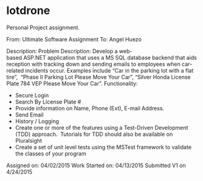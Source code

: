 # lotdrone
Personal Project assignment.

From: Ultimate Software Assignment
To:  Angel Huezo

Description:
Problem Description:
Develop a web-based ASP.NET application that uses a MS SQL database backend that aids reception with tracking down and sending emails to employees when car-related incidents occur.
Examples include “Car in the parking lot with a flat tire”,  “Phase II Parking Lot Please Move Your Car”, “Silver Honda License Plate 784 VEP Please Move Your Car”.
Functionality:
- Secure Login
- Search By License Plate #
- Provide information on Name, Phone (Ext), E-mail Address.
- Send Email
- History / Logging
- Create one or more of the features using a Test-Driven Development (TDD) approach.  Tutorials for TDD should also be available on Pluralsight
- Create a set of unit level tests using the MSTest framework to validate the classes of your program

Assigned on:  04/02/2015
Work Started on: 04/13/2015
Submitted V1 on 4/24/2015
